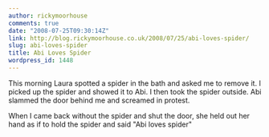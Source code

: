 ```yaml
---
author: rickymoorhouse
comments: true
date: "2008-07-25T09:30:14Z"
link: http://blog.rickymoorhouse.co.uk/2008/07/25/abi-loves-spider/
slug: abi-loves-spider
title: Abi Loves Spider
wordpress_id: 1448
---
```


This morning Laura spotted a spider in the bath and asked me to remove it. I picked up the spider and showed it to Abi. I then took the spider outside. Abi slammed the door behind me and screamed in protest.




When I came back without the spider and shut the door, she held out her hand as if to hold the spider and said "Abi loves spider"
